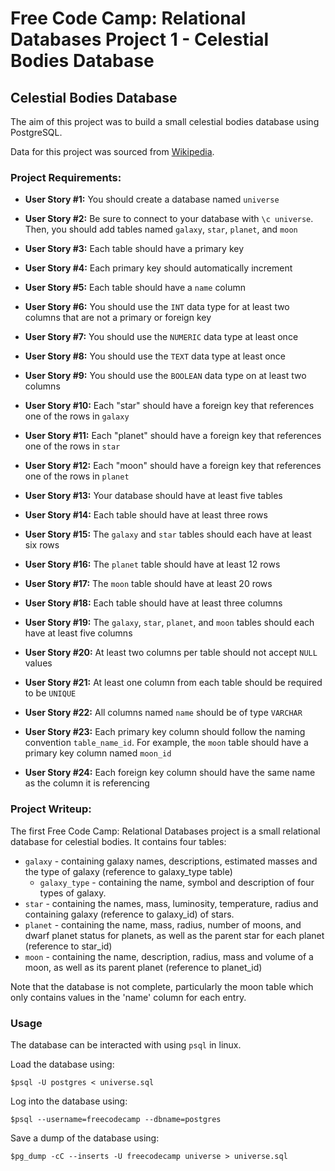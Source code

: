 # Free Code Camp: Relational Databases Project 1 - Celestial Bodies Database

## Celestial Bodies Database

The aim of this project was to build a small celestial bodies database using PostgreSQL.

Data for this project was sourced from [Wikipedia](https://www.wikipedia.org/).

### Project Requirements:

- **User Story #1:** You should create a database named `universe`

- **User Story #2:** Be sure to connect to your database with `\c universe`. Then, you should add tables named `galaxy`, `star`, `planet`, and `moon`

- **User Story #3:** Each table should have a primary key

- **User Story #4:** Each primary key should automatically increment

- **User Story #5:** Each table should have a `name` column

- **User Story #6:** You should use the `INT` data type for at least two columns that are not a primary or foreign key

- **User Story #7:** You should use the `NUMERIC` data type at least once

- **User Story #8:** You should use the `TEXT` data type at least once

- **User Story #9:** You should use the `BOOLEAN` data type on at least two columns

- **User Story #10:** Each "star" should have a foreign key that references one of the rows in `galaxy`

- **User Story #11:** Each "planet" should have a foreign key that references one of the rows in `star`

- **User Story #12:** Each "moon" should have a foreign key that references one of the rows in `planet`

- **User Story #13:** Your database should have at least five tables

- **User Story #14:** Each table should have at least three rows

- **User Story #15:** The `galaxy` and `star` tables should each have at least six rows

- **User Story #16:** The `planet` table should have at least 12 rows

- **User Story #17:** The `moon` table should have at least 20 rows

- **User Story #18:** Each table should have at least three columns

- **User Story #19:** The `galaxy`, `star`, `planet`, and `moon` tables should each have at least five columns

- **User Story #20:** At least two columns per table should not accept `NULL` values

- **User Story #21:** At least one column from each table should be required to be `UNIQUE`

- **User Story #22:** All columns named `name` should be of type `VARCHAR`

- **User Story #23:** Each primary key column should follow the naming convention `table_name_id`. For example, the `moon` table should have a primary key column named `moon_id`

- **User Story #24:** Each foreign key column should have the same name as the column it is referencing

### Project Writeup:

The first Free Code Camp: Relational Databases project is a small relational database for celestial bodies. It contains four tables:

- `galaxy` - containing galaxy names, descriptions, estimated masses and the type of galaxy (reference to galaxy_type table)
  - `galaxy_type` - containing the name, symbol and description of four types of galaxy.
- `star` - containing the names, mass, luminosity, temperature, radius and containing galaxy (reference to galaxy_id) of stars.
- `planet` - containing the name, mass, radius, number of moons, and dwarf planet status for planets, as well as the parent star for each planet (reference to star_id)
- `moon` - containing the name, description, radius, mass and volume of a moon, as well as its parent planet (reference to planet_id)

Note that the database is not complete, particularly the moon table which only contains values in the 'name' column for each entry.

### Usage

The database can be interacted with using `psql` in linux.

Load the database using:

`$psql -U postgres < universe.sql`

Log into the database using:

`$psql --username=freecodecamp --dbname=postgres`

Save a dump of the database using:

`$pg_dump -cC --inserts -U freecodecamp universe > universe.sql`
